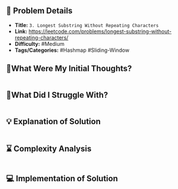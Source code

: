 ## 📝 Problem Details

- **Title:** `3. Longest Substring Without Repeating Characters`
- **Link:** https://leetcode.com/problems/longest-substring-without-repeating-characters/
- **Difficulty:** #Medium 
- **Tags/Categories:** #Hashmap #Sliding-Window 

## 💭What Were My Initial Thoughts?

```

```

## 🤔What Did I Struggle With?

```

```

## 💡 Explanation of Solution

```

```

## ⌛ Complexity Analysis

```

```

## 💻 Implementation of Solution

```cpp

```